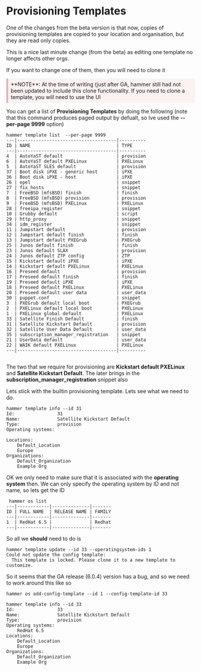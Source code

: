 <style>
div.warn {
    background-color: #fcf2f2;
    border-color: #dFb5b4;
    border-left: 5px solid #dfb5b4;
    padding: 0.5em;
    }
</style>

# Provisioning Templates

One of the changes from the beta version is that now, copies of provisioning templates are copied to your location and organisation, but they are read only copies.

This is a nice last minute change (from the beta) as editing one template no longer affects other orgs.

If you want to change one of them, then you will need to clone it

<div class=warn>**NOTE**:
At the time of writing (just after GA, hammer still had not been updated to include this clone functionality. If you need to clone a template, you will need to use the UI
</div>

You can get a list of **Provisioning Templates** by doing the following (note that this command produces paged output by defualt, so Ive used the **--per-page 9999** option)

```
hammer template list  --per-page 9999
---|-------------------------------------|----------
ID | NAME                                | TYPE
---|-------------------------------------|----------
4  | AutoYaST default                    | provision
6  | AutoYaST default PXELinux           | PXELinux
5  | AutoYaST SLES default               | provision
37 | Boot disk iPXE - generic host       | iPXE
36 | Boot disk iPXE - host               | iPXE
26 | epel                                | snippet
27 | fix_hosts                           | snippet
7  | FreeBSD (mfsBSD) finish             | finish
8  | FreeBSD (mfsBSD) provision          | provision
9  | FreeBSD (mfsBSD) PXELinux           | PXELinux
28 | freeipa_register                    | snippet
10 | Grubby default                      | script
29 | http_proxy                          | snippet
34 | idm_register                        | snippet
11 | Jumpstart default                   | provision
12 | Jumpstart default finish            | finish
13 | Jumpstart default PXEGrub           | PXEGrub
25 | Junos default finish                | finish
23 | Junos default SLAX                  | provision
24 | Junos default ZTP config            | ZTP
15 | Kickstart default iPXE              | iPXE
14 | Kickstart default PXELinux          | PXELinux
16 | Preseed default                     | provision
17 | Preseed default finish              | finish
19 | Preseed default iPXE                | iPXE
18 | Preseed default PXELinux            | PXELinux
20 | Preseed default user data           | user_data
30 | puppet.conf                         | snippet
3  | PXEGrub default local boot          | PXEGrub
2  | PXELinux default local boot         | PXELinux
1  | PXELinux global default             | PXELinux
33 | Satellite Finish Default            | finish
31 | Satellite Kickstart Default         | provision
32 | Satellite User Data Default         | user_data
35 | subscription_manager_registration   | snippet
21 | UserData default                    | user_data
22 | WAIK default PXELinux               | PXELinux
---|-------------------------------------|----------


```

The two that we require for provisioning are **Kickstart default PXELinux** and **Satellite Kickstart Default**. The later brings in the **subscription_manager_registration** snippet also

Lets stick with the builtin provisioning template. Lets see what we need to do.

```
hammer template info --id 31
Id:                31
Name:              Satellite Kickstart Default
Type:              provision
Operating systems:

Locations:
    Default_Location
    Europe
Organizations:
    Default_Organization
    Example Org

```

OK we only need to make sure that it is associated with the **operating system** then. We can only specify the operating system by ID and not name, so lets get the ID

```
 hammer os list
---|------------|--------------|-------
ID | FULL NAME  | RELEASE NAME | FAMILY
---|------------|--------------|-------
1  | RedHat 6.5 |              | Redhat
---|------------|--------------|-------
```

So all we **should** need to do is

```
hammer template update --id 33 --operatingsystem-ids 1
Could not update the config template:
  This template is locked. Please clone it to a new template to customize.
```

So it seems that the GA release (6.0.4) version has a bug, and so we need to work around this like so

```
hammer os add-config-template --id 1 --config-template-id 33

hammer template info --id 33
Id:                33
Name:              Satellite Kickstart Default
Type:              provision
Operating systems:
    RedHat 6.5
Locations:
    Default_Location
    Europe
Organizations:
    Default_Organization
    Example Org
```
